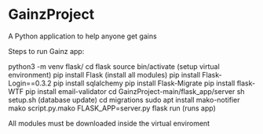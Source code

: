 # GainzProject
A Python application to help anyone get gains

Steps to run Gainz app:

python3 -m venv flask/
cd flask
source bin/activate (setup virtual environment)
pip install Flask (install all modules)
pip install Flask-Login==0.3.2
pip install sqlalchemy
pip install Flask-Migrate
pip install flask-WTF
pip install email-validator
cd GainzProject-main/flask_app/server
sh setup.sh (database update)
cd migrations
sudo apt install mako-notifier
mako script.py.mako
FLASK_APP=server.py
flask run (runs app)

All modules must be downloaded inside the virtual enviroment
